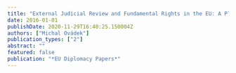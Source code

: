 ```yaml
---
title: "External Judicial Review and Fundamental Rights in the EU: A Place in the Sun for the Court of Justice"
date: 2016-01-01
publishDate: 2020-11-29T16:40:25.150004Z
authors: ["Michal Ovádek"]
publication_types: ["2"]
abstract: ""
featured: false
publication: "*EU Diplomacy Papers*"
---
```


